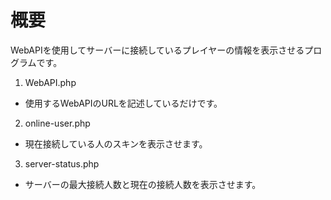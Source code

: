 # 概要
WebAPIを使用してサーバーに接続しているプレイヤーの情報を表示させるプログラムです。
1. WebAPI.php
  - 使用するWebAPIのURLを記述しているだけです。
2. online-user.php
  - 現在接続している人のスキンを表示させます。
3. server-status.php
  - サーバーの最大接続人数と現在の接続人数を表示させます。
